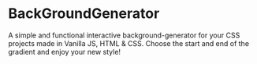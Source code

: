 # BackGroundGenerator
A simple and functional interactive background-generator for your CSS projects made in Vanilla JS, HTML & CSS.
Choose the start and end of the gradient and enjoy your new style!
